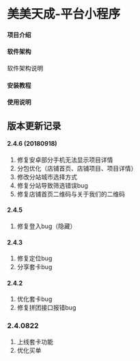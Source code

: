 # 美美天成-平台小程序

#### 项目介绍


#### 软件架构
软件架构说明

#### 安装教程

#### 使用说明

## 版本更新记录

#### 2.4.6 (20180918)
1. 修复安卓部分手机无法显示项目详情
2. 分包优化（店铺首页、店铺项目、项目详情）
3. 修改分站城市选择方式
4. 修复分站导致筛选错误bug
5. 修复店铺首页二维码与关于我们的二维码

#### 2.4.5
1. 修复登入bug（隐藏）

#### 2.4.3
1. 修复定位bug
2. 分享套卡bug
 
#### 2.4.2
1. 优化套卡bug
2. 修复拼团接口报错bug

### 2.4.0822
1. 上线套卡功能
2. 优化买单
